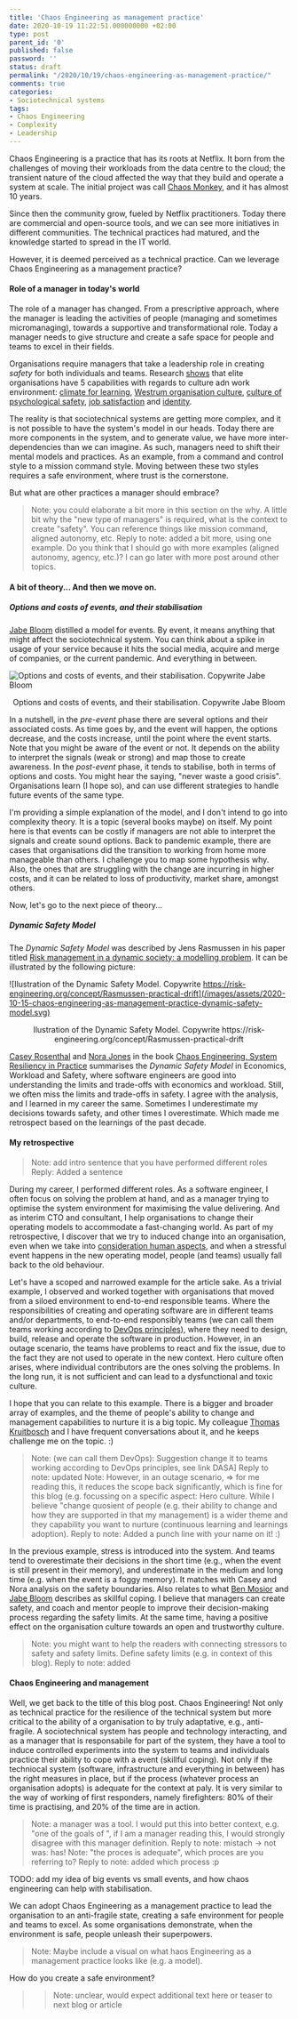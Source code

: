 ```yaml
---
title: 'Chaos Engineering as management practice'
date: 2020-10-19 11:22:51.000000000 +02:00
type: post
parent_id: '0'
published: false
password: ''
status: draft
permalink: "/2020/10/19/chaos-engineering-as-management-practice/"
comments: true
categories:
- Sociotechnical systems
tags:
- Chaos Engineering
- Complexity
- Leadership
---
```


Chaos Engineering is a practice that has its roots at Netflix. It born from the challenges of moving their workloads from the data centre to the cloud; the transient nature of the cloud affected the way that they build and operate a system at scale. The initial project was call [Chaos Monkey](https://netflixtechblog.com/the-netflix-simian-army-16e57fbab116), and it has almost 10 years.

Since then the community grow, fueled by Netflix practitioners. Today there are commercial and open-source tools, and we can see more initiatives in different communities. The technical practices had matured, and the knowledge started to spread in the IT world. 

However, it is deemed perceived as a technical practice. Can we leverage Chaos Engineering as a management practice?

#### Role of a manager in today's world

The role of a manager has changed. From a prescriptive approach, where the manager is leading the activities of people (managing and sometimes micromanaging), towards a supportive and transformational role. Today a manager needs to give structure and create a safe space for people and teams to excel in their fields.

Organisations require managers that take a leadership role in creating *safety* for both individuals and teams. Research [shows](https://www.devops-research.com/research.html) that elite organisations have 5 capabilities with regards to culture adn work environment: [climate for learning](https://cloud.google.com/solutions/devops/devops-culture-learning-culture), [Westrum organisation culture](https://cloud.google.com/solutions/devops/devops-culture-westrum-organizational-culture), [culture of psychological safety](https://rework.withgoogle.com/blog/five-keys-to-a-successful-google-team/), [job satisfaction](https://cloud.google.com/solutions/devops/devops-culture-job-satisfaction) and [identity](https://www.jstor.org/stable/25148670).

The reality is that sociotechnical systems are getting more complex, and it is not possible to have the system's model in our heads. Today there are more components in the system, and to generate value, we have more inter-dependencies than we can imagine. As such, managers need to shift their mental models and practices. As an example, from a command and control style to a mission command style. Moving between these two styles requires a safe environment, where trust is the cornerstone.

But what are other practices a manager should embrace?
> Note: you could elaborate a bit more in this section on the why. A little bit why the "new type of managers" is required, what is the context to create "safety". You can reference things like mission command, aligned autonomy, etc.
> Reply to note: added a bit more, using one example. Do you think that I should go with more examples (aligned autonomy, agency, etc.)? I can go later with more post around other topics.

#### A bit of theory... And then we move on.

##### Options and costs of events, and their stabilisation

[Jabe Bloom](https://twitter.com/cyetain) distilled a model for events. By event, it means anything that might affect the sociotechnical system. You can think about a spike in usage of your service because it hits the social media, acquire and merge of companies, or the current pandemic. And everything in between.

![Options and costs of events, and their stabilisation. Copywrite Jabe Bloom](/images/assets/2020-10-15-chaos-engineering-as-management-practice-event-jabe-bloom.jpg)

<center>Options and costs of events, and their stabilisation. Copywrite Jabe Bloom</center>

In a nutshell, in the *pre-event* phase there are several options and their associated costs. As time goes by, and the event will happen, the options decrease, and the costs increase, until the point where the event starts. Note that you might be aware of the event or not. It depends on the ability to interpret the signals (weak or strong) and map those to create awareness. In the *post-event* phase, it tends to stabilise, both in terms of options and costs. You might hear the saying, "never waste a good crisis". Organisations learn (I hope so), and can use different strategies to handle future events of the same type. 

I'm providing a simple explanation of the model, and I don't intend to go into complexity theory. It is a topic (several books maybe) on itself. My point here is that events can be costly if managers are not able to interpret the signals and create sound options. Back to pandemic example, there are cases that organisations did the transition to working from home more manageable than others. I challenge you to map some hypothesis why. Also, the ones that are struggling with the change are incurring in higher costs, and it can be related to loss of productivity, market share, amongst others.

Now, let's go to the next piece of theory...

##### Dynamic Safety Model

The *Dynamic Safety Model* was described by Jens Rasmussen in his paper titled [Risk management in a dynamic society: a modelling problem](https://www.sciencedirect.com/science/article/pii/S0925753597000520). It can be illustrated by the following picture:

![Ilustration of the Dynamic Safety Model. Copywrite https://risk-engineering.org/concept/Rasmussen-practical-drift](/images/assets/2020-10-15-chaos-engineering-as-management-practice-dynamic-safety-model.svg)

<center>Ilustration of the Dynamic Safety Model. Copywrite https://risk-engineering.org/concept/Rasmussen-practical-drift</center>

[Casey Rosenthal](https://twitter.com/caseyrosenthal) and [Nora Jones](https://twitter.com/nora_js) in the book [Chaos Engineering, System Resiliency in Practice](https://www.oreilly.com/library/view/chaos-engineering/9781492043850/) summarises the *Dynamic Safety Model* in Economics, Workload and Safety, where software engineers are good into understanding the limits and trade-offs with economics and workload. Still, we often miss the limits and trade-offs in safety. I agree with the analysis, and I learned in my career the same. Sometimes I underestimate my decisions towards safety, and other times I overestimate. Which made me retrospect based on the learnings of the past decade.

#### My retrospective

> Note: add intro sentence that you have performed different roles
> Reply: Added a sentence

During my career, I performed different roles. As a software engineer, I often focus on solving the problem at hand, and as a manager trying to optimise the system environment for maximising the value delivering. And as interim CTO and consultant, I help organisations to change their operating models to accommodate a fast-changing world. As part of my retrospective, I discover that we try to induced change into an organisation, even when we take into [consideration human aspects](https://www.joaorosa.io/2020/08/18/using-team-topologies-to-discover-and-improve-reliability-qualities/), and when a stressful event happens in the new operating model, people (and teams) usually fall back to the old behaviour. 

Let's have a scoped and narrowed example for the article sake. As a trivial example, I observed and worked together with organisations that moved from a siloed environment to end-to-end responsible teams. Where the responsibilities of creating and operating software are in different teams and/or departments, to end-to-end responsibly teams (we can call them teams working according to [DevOps principles](https://www.devopsagileskills.org/dasa-devops-principles/)), where they need to design, build, release and operate the software in production. However, in an outage scenario, the teams have problems to react and fix the issue, due to the fact they are not used to operate in the new context. Hero culture often arises, where individual contributors are the ones solving the problems. In the long run, it is not sufficient and can lead to a dysfunctional and toxic culture.

I hope that you can relate to this example. There is a bigger and broader array of examples, and the theme of people's ability to change and management capabilities to nurture it is a big topic. My colleague [Thomas Kruitbosch](https://www.linkedin.com/in/thomas-kruitbosch-386498/) and I have frequent conversations about it, and he keeps challenge me on the topic. :)

> Note: (we can call them DevOps): Suggestion change it to teams working according to DevOps principles, see link DASA]
> Reply to note: updated
> Note: However, in an outage scenario, => for me reading this, it reduces the scope back significantly, which is fine for this blog (e.g. focussing on a specific aspect: Hero culture. While I believe "change quosient of people (e.g. their ability to change and how they are supported in that my management) is a wider theme and they capability you want to nurture (continuous learning and learnings adoption).
> Reply to note: Added a punch line with your name on it! :)

In the previous example, stress is introduced into the system. And teams tend to overestimate their decisions in the short time (e.g., when the event is still present in their memory), and underestimate in the medium and long time (e.g. when the event is a foggy memory). It matches with Casey and Nora analysis on the safety boundaries. Also relates to what [Ben Mosior](https://twitter.com/hiredthought) and [Jabe Bloom](https://twitter.com/cyetain) describes as skillful coping. I believe that managers can create safety, and coach and mentor people to improve their decision-making process regarding the safety limits. At the same time, having a positive effect on the organisation culture towards an open and trustworthy culture. 

> Note: you might want to help the readers with connecting stressors to safety and safety limits. Define safety limits (e.g. in context of this blog).
> Reply to note: added 

#### Chaos Engineering and management

Well, we get back to the title of this blog post. Chaos Engineering! Not only as technical practice for the resilience of the technical system but more critical to the ability of a organisation to by truly adaptative, e.g., anti-fragile. A sociotechnical system has people and technology interacting, and as a manager that is responsabile for part of the system, they have a tool to induce controlled experiments into the system to teams and individuals practice their ability to cope with a event (skillful coping). Not only if the techniocal system (software, infrastructure and everything in between) has the right measures in place, but if the process (whatever process an organisation adopts) is adequate for the context at paly. It is very similar to the way of working of first responders, namely firefighters: 80% of their time is practising, and 20% of the time are in action. 

> Note: a manager was a tool. I would put this into better context, e.g. "one of the goals of ", if I am a manager reading this, I would strongly disagree with this manager definition.
> Reply to note: mistach -> not was: has! 
> Note: "the proces is adequate", which proces are you referring to?
> Reply to note: added which process :p



TODO: add  my idea of big events vs small events, and how chaos engineering can help with stabilisation.

We can adopt Chaos Engineering as a management practice to lead the organisation to an anti-fragile state, creating a safe environment for people and teams to excel. As some organisations demonstrate, when the environment is safe, people unleash their superpowers.
> Note: Maybe include a visual on what haos Engineering as a management practice looks like (e.g. a model).

How do you create a safe environment? 
>> Note: unclear, would expect additional text here or teaser to next blog or article
